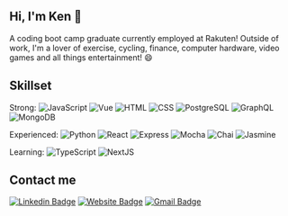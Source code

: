 ## Hi, I'm Ken 👋

A coding boot camp graduate currently employed at Rakuten! 
Outside of work, I'm a lover of exercise, cycling, finance, computer hardware, video games and all things entertainment! 😄

## Skillset
Strong:
        <img alt="JavaScript" src="https://img.shields.io/badge/-JavaScript-000?&logo=javascript" />
        <img alt="Vue" src="https://img.shields.io/badge/-Vue-000?logo=vue.js" />
        <img alt="HTML" src="https://img.shields.io/badge/-HTML-000?logo=html5" />
        <img alt="CSS" src="https://img.shields.io/badge/-CSS-000?logo=css3" />
        <img alt="PostgreSQL" src="https://img.shields.io/badge/-PostgreSQL-000?logo=postgresql" />
        <img alt="GraphQL" src="https://img.shields.io/badge/-GraphQL-000?logo=graphql" />
        <img alt="MongoDB" src="https://img.shields.io/badge/-MongoDB-000?logo=mongodb" />
    
Experienced: 
        <img alt="Python" src="https://img.shields.io/badge/-Python-000?&logo=python" />
        <img alt="React" src="https://img.shields.io/badge/-React-000?&logo=react" />
        <img alt="Express" src="https://img.shields.io/badge/-Express-000?logo=express" />
        <img alt="Mocha" src="https://img.shields.io/badge/-Mocha-000?logo=mocha" />
        <img alt="Chai" src="https://img.shields.io/badge/-Chai-000?logo=chai" />
        <img alt="Jasmine" src="https://img.shields.io/badge/-Jasmine-000?logo=jasmine" />

Learning:
        <img alt="TypeScript" src="https://img.shields.io/badge/-TypeScript-000?&logo=typescript" />
        <img alt="NextJS" src="https://img.shields.io/badge/-NextJS-000?&logo=next.js" />
 


## Contact me
[![Linkedin Badge](https://img.shields.io/badge/-KenK.-blue?style=flat&logo=Linkedin&logoColor=white&link=https://www.linkedin.com/in/ken-kurosaki-rodriguez/)](https://www.linkedin.com/in/ken-kurosaki-rodriguez/)
[![Website Badge](https://img.shields.io/badge/-TBD-47CCCC?style=flat&logo=Google-Chrome&logoColor=white&link=)](-)
[![Gmail Badge](https://img.shields.io/badge/-KenK-c14438?style=flat&logo=Gmail&logoColor=white&link=mailto:ken.kurosaki1991@gmail.com)](mailto:ken.kurosaki1991@gmail.com)


## 
